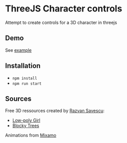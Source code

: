 # ThreeJS Character controls
Attempt to create controls for a 3D character in threejs

## Demo
See [example](https://nicolasjaussaud.me/examples/character-controls)

## Installation
- `npm install`
- `npm run start`

## Sources
Free 3D ressources created by [Razvan Savescu](https://www.cgtrader.com/singleway):
- [Low-poly Girl](https://www.cgtrader.com/free-3d-models/character/woman/low-9fd52c98-570a-424b-aa88-f1d9585b0269)
- [Blocky Trees](https://www.cgtrader.com/free-3d-models/plant/other/blocky-trees-pack)
 
Animations from [Mixamo](https://www.mixamo.com)
